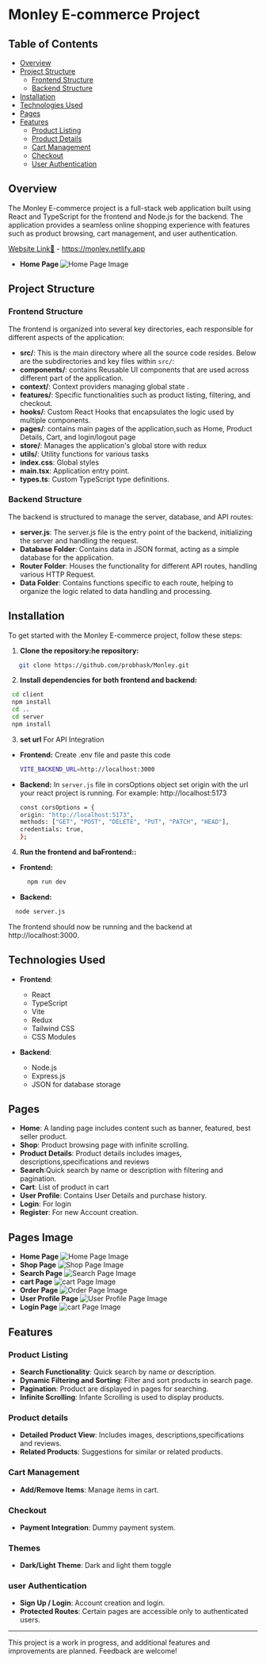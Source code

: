 # Monley E-commerce Project

## Table of Contents

- [Overview](#overview)
- [Project Structure](#project-structure)
  - [Frontend Structure](#frontend-structure)
  - [Backend Structure](#backend-structure)
- [Installation](#installation)
- [Technologies Used](#technologies-used)
- [Pages](#pages)
- [Features](#features)
  - [Product Listing](#product-listing)
  - [Product Details](#product-details)
  - [Cart Management](#cart-management)
  - [Checkout](#checkout)
  - [User Authentication](#user-authentication)

## Overview

The Monley E-commerce project is a full-stack web application built using React and TypeScript for the frontend and Node.js for the backend. The application provides a seamless online shopping experience with features such as product browsing, cart management, and user authentication.

[Website Link🔗](https://monley.netlify.app) - https://monley.netlify.app

- **Home Page**
  ![Home Page Image](./website-images/home.png)

## Project Structure

### Frontend Structure

The frontend is organized into several key directories, each responsible for different aspects of the application:

- **src/**: This is the main directory where all the source code resides. Below are the subdirectories and key files within `src/`:
- **components/**: contains Reusable UI components that are used across different part of the application.
- **context/**: Context providers managing global state .
- **features/**: Specific functionalities such as product listing, filtering, and checkout.
- **hooks/**: Custom React Hooks that encapsulates the logic used by multiple components.
- **pages/**: contains main pages of the application,such as Home, Product Details, Cart, and login/logout page
- **store/**: Manages the application's global store with redux
- **utils/**: Utility functions for various tasks
- **index.css**: Global styles
- **main.tsx**: Application entry point.
- **types.ts**: Custom TypeScript type definitions.

### Backend Structure

The backend is structured to manage the server, database, and API routes:

- **server.js**: The server.js file is the entry point of the backend, initializing the server and handling the request.
- **Database Folder**: Contains data in JSON format, acting as a simple database for the application.
- **Router Folder**: Houses the functionality for different API routes, handling various HTTP Request.
- **Data Folder**: Contains functions specific to each route, helping to organize the logic related to data handling and processing.

## Installation

To get started with the Monley E-commerce project, follow these steps:

1. **Clone the repository:he repository:**

```bash
   git clone https://github.com/probhask/Monley.git
```

2. **Install dependencies for both frontend and backend:**

```bash
 cd client
 npm install
 cd ..
 cd server
 npm install
```

3. **set url**
   For API Integration

- **Frontend:**
  Create .env file and paste this code

  ```bash
  VITE_BACKEND_URL=http://localhost:3000
  ```

- **Backend:**
  In `server.js` file in corsOptions object set origin with the url your react project is running. For example: http://localhost:5173

  ```bash
  const corsOptions = {
  origin: "http://localhost:5173",
  methods: ["GET", "POST", "DELETE", "PUT", "PATCH", "HEAD"],
  credentials: true,
  };
  ```

4. **Run the frontend and baFrontend::**

- **Frontend:**

  ```bash
    npm run dev
  ```

- **Backend:**

```bash
  node server.js
```

The frontend should now be running and the backend at http://localhost:3000.

## Technologies Used

- **Frontend**:

  - React
  - TypeScript
  - Vite
  - Redux
  - Tailwind CSS
  - CSS Modules

- **Backend**:

  - Node.js
  - Express.js
  - JSON for database storage

## Pages

- **Home**: A landing page includes content such as banner, featured, best seller product.
- **Shop**: Product browsing page with infinite scrolling.
- **Product Details**: Product details includes images, descriptions,specifications and reviews
- **Search**:Quick search by name or description with filtering and pagination.
- **Cart**: List of product in cart
- **User Profile**: Contains User Details and purchase history.
- **Login**: For login
- **Register**: For new Account creation.

## Pages Image

- **Home Page**
  ![Home Page Image](./website-images/home.png)
- **Shop Page**
  ![Shop Page Image](./website-images/shop.png)
- **Search Page**
  ![Search Page Image](./website-images/search.png)
- **cart Page**
  ![cart Page Image](./website-images/cart.png)
- **Order Page**
  ![Order Page Image](./website-images/order.png)
- **User Profile Page**
  ![User Profile Page Image](./website-images/profile.png)
- **Login Page**
  ![cart Page Image](./website-images/login.png)

## Features

### Product Listing

- **Search Functionality**: Quick search by name or description.
- **Dynamic Filtering and Sorting**: Filter and sort products in search page.
- **Pagination**: Product are displayed in pages for searching.
- **Infinite Scrolling**: Infante Scrolling is used to display products.

### Product details

- **Detailed Product View**: Includes images, descriptions,specifications and reviews.
- **Related Products**: Suggestions for similar or related products.

### Cart Management

- **Add/Remove Items**: Manage items in cart.

### Checkout

- **Payment Integration**: Dummy payment system.

### Themes

- **Dark/Light Theme**: Dark and light them toggle

### user Authentication

- **Sign Up / Login**: Account creation and login.
- **Protected Routes**: Certain pages are accessible only to authenticated users.

---

This project is a work in progress, and additional features and improvements are planned. Feedback are welcome!
